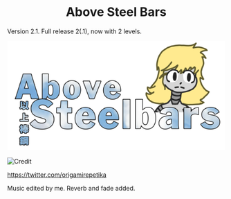 <h1 align="center">Above Steel Bars</h1>

Version 2.1. Full release 2(.1), now with 2 levels.

![Logo](https://github.com/MirrorMiru/MIRU/blob/main/Bruh.png)

![Credit](https://github.com/MirrorMiru/AboveSteelBarsV2.1/images/Credit.png)

https://twitter.com/origamirepetika

Music edited by me. Reverb and fade added.

